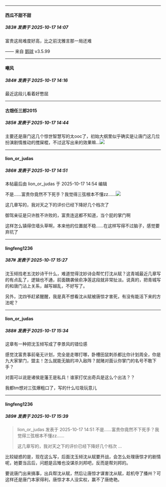 ﻿
*****

####  西瓜不甜不甜  
##### 383#       发表于 2025-10-17 14:07

富贵这局难度好高，比之前沈雅言那一局还难

—— 来自 [鹅球](https://www.pgyer.com/GcUxKd4w) v3.5.99


*****

####  嘲风  
##### 384#       发表于 2025-10-17 14:16

最近这段儿看着好憋屈


*****

####  古畑任三郎2015  
##### 385#       发表于 2025-10-17 14:44

主要还是唐门这几个惊世智慧写的太ooc了，初始大纲里似乎确实是让唐门这几位扮演剧情推动的搅屎棍，不过这写出来的效果嘛…<img src="https://static.stage1st.com/image/smiley/face2017/037.png" referrerpolicy="no-referrer">


*****

####  lion_or_judas  
##### 386#       发表于 2025-10-17 14:51

 本帖最后由 lion_or_judas 于 2025-10-17 14:54 编辑 

不是……富贵你竟然不下死手？我觉得三弦根本不懂zz……<img src="https://static.stage1st.com/image/smiley/face2017/001.png" referrerpolicy="no-referrer">

这几章写的，我对天之下的评价已经下降好几个档次了

御驾亲征是只许胜不许败的，富贵连这都不知道，当个屁的掌门啊

这样怎么镇得住墙头草啊，本来他的位置就不稳……在这样写得不过脑子，感觉要弃坑了


*****

####  lingfeng1236  
##### 387#       发表于 2025-10-17 15:27

沈玉倾找老五沈妙诗干什么，难道觉得沈妙诗会帮忙打沈从赋？这青城最近几章写的有点乱了，逻辑也不通，前面魏袭侯俞净莲这段就非常扯淡。说真的，把青城写的和唐门沾上关系，越写越乱，不好写了。

另外，沈四爷赶紧醒醒，我是真不想看沈从赋被唐惊才害死，有没有能活下来的方法呢？


*****

####  lion_or_judas  
##### 388#       发表于 2025-10-17 15:34

这章有一种把沈玉倾写成了李景风的错位感

感觉沈富贵事前毫无计划，完全是走哪打哪，卧槽田鼠刺杀都比你计划周全，你是九大家掌门，盟主！怎么就能无脑的冲入敌阵？就赌对面认你掌门的名号不敢下手？

对面可以说是诸侯是藩王是私兵！谁家打仗出奇兵是这么个出法？？

我都tm想对三弦爆粗口了，写的什么垃圾玩意儿


*****

####  lingfeng1236  
##### 389#       发表于 2025-10-17 15:39

<blockquote>lion_or_judas 发表于 2025-10-17 14:51
不是……富贵你竟然不下死手？我觉得三弦根本不懂zz……

这几章写的，我对天之下的评价已经下降好几个档次 ...</blockquote>
比较疑惑的是，现在这么写，后面沈玉倾沈从赋要开战，会怎么处理唐惊才的剧情呢，她要当吕后，问题是吕雉也没谋杀刘邦吧，反而是帮刘邦的。

要说唐门出来搞事，出兵帮沈从赋，然后让唐惊才谋害沈从赋，趁机夺了播州？可这样还是唐门本家得利，唐惊才本人没实权，赢不了唐绝艳。

